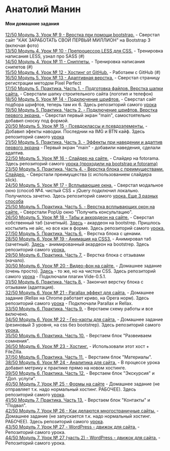 

# Анатолий Манин

#### Мои домашние задания
[12/50 Модуль 3. Урок № 9 - Верстка при помощи bootstrap.](https://av-63.github.io/lesson_9/) - Сверстал сайт "КАК ЗАРАБОТАТЬ СВОЙ ПЕРВЫЙ МИЛЛИОН" на Bootstrap 3 (включая фото)  
[13/50 Модуль 4. Урок № 10 - Препроцессор LESS для CSS.](https://av-63.github.io/) - Тренировка написания LESS, узнал про SASS (#)  
[14/50 Модуль 4. Урок № 11 - Сниппеты.](https://av-63.github.io/) - Тренировка написания снипетов (#)  
[15/50 Модуль 4. Урок № 12 - Хостинг от GitHub.](https://av-63.github.io/) - Работаем с GitHub (#)  
[16/50 Модуль 5. Урок № 13 - Адаптивная верстка.](https://av-63.github.io/lesson_13/) - Сверстал страницу регистрации методом Pixel Perfect  
[17/50 Модуль 5. Практика. Часть 1. - Подготовка файлов. Верстка шапки сайта.](https://av-63.github.io/lesson_17/) - Сверстали шапку строительного сайта (логотип и телефон)  
[18/50 Модуль 5. Урок № 14 - Подключение шрифтов.](https://av-63.github.io/18in50/DZ/) - Сверстал сайт подбора шрифтов, теперь там их 6. Здесь репозиторий самого [урока](https://github.com/av-63/av-63.github.io/tree/master/18in50/Yrok)  
[19/50 Модуль 5. Практика. Часть 2. - Подключение шрифтов. Верстка первого экрана.](https://av-63.github.io/19in50/Yrok+DZ/) - Сверстал первый экран "main", самостоятельно добавил сноску под формой.  
[20/50 Модуль 5. Урок № 15 - Псевдоклассы и псевдоэлементы.](https://av-63.github.io/20in50/DZ/) - Добавил эфекты наводки. Последнии на IMG и BTN кайф. Здесь репозиторий самого [урока](https://github.com/av-63/av-63.github.io/tree/master/20in50/Yrok)  
[21/50 Модуль 5. Практика. Часть 3. - Эффекты при наведении и адаптив первого экрана](https://av-63.github.io/21in50/Yrok+DZ/) - Первый экран "main" - добавили наведения, сделали адаптив.  
[22/50 Модуль 5. Урок № 16 - Слайдер на сайте.](https://av-63.github.io/22in50/DZ/) - Слайдер на fotorama. Здесь репозиторий самого [урока (проходили на bootstrap и fotorama)](https://github.com/av-63/av-63.github.io/tree/master/22in50/Yrok)  
[23/50 Модуль 5. Практика. Часть 4. - Верстка блока с преимуществами. Слайдер.](https://av-63.github.io/23in50/Yrok+DZ/) - Сверстали преимущества (с использованием слайдера slick).  
[24/50 Модуль 5. Урок № 17 - Всплывающие окна.](https://av-63.github.io/24in50/DZ/) - Сверстал модальное окно (способ №4. чистый CSS + jQuery подключил локально. Получилось зачетно. Здесь репозиторий самого [урока. Еще 3 разных способа](https://github.com/av-63/av-63.github.io/tree/master/24in50/Yrok)  
[25/50 Модуль 5. Практика. Часть 5. - Верстка всплывающих окон на сайте.](https://av-63.github.io/25in50/Yrok+DZ/) - Сверстали PopUp окно "Получить консультацию".  
[26/50 Модуль 5. Урок № 18 - Табы и аккордеон на сайте.](https://av-63.github.io/26in50/DZ1/) - Сверстал собственный таб (зачетный). [Здесь](https://av-63.github.io/26in50/DZ2/) - акардеон на bootstrep. Пришлось костылить не айс, но все как в форме. Здесь репозиторий самого [урока.](https://github.com/av-63/av-63.github.io/tree/master/26in50/Yrok)  
[27/50 Модуль 5. Практика. Часть 6.](https://av-63.github.io/27in50/Yrok+DZ/) - Верстка блока с ценами.  
[28/50 Модуль 6. Урок № 19 - Анимация на CSS3.](https://av-63.github.io/28in50/DZ1/) - Анимировал таб (зачетный). [Здесь](https://av-63.github.io/28in50/DZ2/) - анимированный акардеон на bootstrep. Здесь репозиторий самого [урока.](https://github.com/av-63/av-63.github.io/tree/master/28in50/Yrok)  
[29/50 Модуль 6. Практика. Часть 7.](https://av-63.github.io/29in50/Yrok+DZ/) - Верстка блока с отзывами (начало).  
[30/50 Модуль 6. Урок № 20 - Видео-фон на сайте.](https://av-63.github.io/30in50/DZ/src1/) - Домашнее задание (очень просто). [Здесь](https://av-63.github.io/30in50/DZ/src2/) - то же, но на чистом CSS. Здесь репозиторий самого [урока](https://github.com/av-63/av-63.github.io/tree/master/30in50/Yrok/src) - Подключали плагин Vide-0.5.1.  
[31/50 Модуль 6. Практика. Часть 8.](https://av-63.github.io/31in50/Yrok+DZ/) - Закончил верстку блока с отзывами (адаптация).  
[32/50 Модуль 6. Урок № 21 - Parallax эффект для сайта.](https://av-63.github.io/32in50/DZ/) - Домашнее задание (Rellax на Chrome работает криво, на Opera норм). Здесь репозиторий самого [урока](https://github.com/av-63/av-63.github.io/tree/master/32in50/Yrok/src) - Подключали Parallax и Rellax.  
[33/50 Модуль 6. Практика. Часть 9.](https://av-63.github.io/33in50/Yrok+DZ/) - Верстаем схему работы и все включено.  
[34/50 Модуль 6. Урок № 22 - Гео-карты для сайта.](https://av-63.github.io/34in50/DZ/) - Домашнее задание (резиновый 3 уровня, на css без bootstrep). Здесь репозиторий самого [урока.](https://github.com/av-63/av-63.github.io/tree/master/34in50/Yrok)  
[35/50 Модуль 6. Практика. Часть 10.](https://av-63.github.io/35in50/Yrok+DZ/) - Верстаем блок "Развеиваем сомнения".  
[36/50 Модуль 6. Урок № 23 - Хостинг.](https://link-host.net/hosting/) - Использовали этот хост + FileZilla.  
[37/50 Модуль 6. Практика. Часть 11.](http://школамастера.рф/) - Верстаем блок "Материалы".  
[38/50 Модуль 6. Урок № 24 - Аналитика для сайта.](http://школамастера.рф/) - В процессе урока добавил метрику к практике прямо на новом хостинге.  
[39/50 Модуль 6. Практика. Часть 12.](http://школамастера.рф/) - Верстаем блок "Экскурсия" и "Доп. услуги".  
[40/50 Модуль 7. Урок № 25 - Формы на сайте](https://av-63.github.io/40in50/DZ/src/) - Домашнее задание (не отправляет т.к. надо нормальный хостинг. РАБОЧЕЕ). Здесь репозиторий самого [урока](https://github.com/av-63/av-63.github.io/tree/master/40in50/Yrok/src).  
[41/50 Модуль 7. Практика. Часть 13.](http://школамастера.рф/) - Верстаем блок "Контакты" и "Подвал".  
[42/50 Модуль 7. Урок № 26 - Как делаются многостраничные сайты.](https://av-63.github.io/42in50/DZ/) - Домашнее задание (не запускается т.к. надо нормальный хостинг. РАБОЧЕЕ). Здесь репозиторий самого [урока](https://github.com/av-63/av-63.github.io/tree/master/42in50/Yrok).  
[43/50 Модуль 7. Урок № 27 - WordPress - движок для сайта.](https://github.com/av-63/av-63.github.io/tree/master/43_44in50/lesson_theme) - Репозиторий самого урока.  
[44/50 Модуль 7. Урок № 27 (часть 2) - WordPress - движок для сайта.](https://github.com/av-63/av-63.github.io/tree/master/43_44in50/lesson_theme) - Репозиторий самого урока.  


